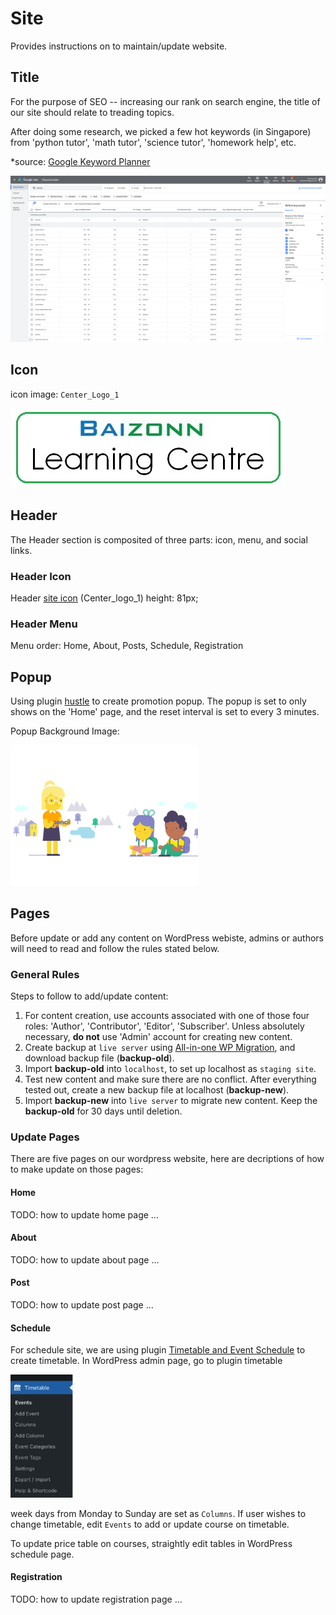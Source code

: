 # Site

Provides instructions on to maintain/update website.

## Title
For the purpose of SEO -- increasing our rank on search engine, the title of our site should relate to treading topics.

After doing some research, we picked a few hot keywords (in Singapore) from 'python tutor', 'math tutor', 'science tutor', 'homework help', etc. 

*source: [Google Keyword Planner](https://ads.google.com/intl/en_sg/home/tools/keyword-planner/)

![SEO keyword](./images/keyword.png)

## Icon
icon image: `Center_Logo_1`

![Center Logo 1](./images/Centre_Logo_1.jpg)

## Header
The Header section is composited of three parts: icon, menu, and social links. 

### Header Icon
Header [site icon](###icon) (Center_logo_1) height: 81px;

### Header Menu
Menu order: Home, About, Posts, Schedule, Registration 

## Popup
Using plugin [hustle](https://wordpress.org/plugins/wordpress-popup/) to create promotion popup. The popup is set to only shows on the 'Home' page, and the reset interval is set to every 3 minutes.

Popup Background Image:

<img src="./images/popup_bg.gif" width="300px" />

## Pages

Before update or add any content on WordPress webiste, admins or authors will need to read and follow the rules stated below.

### General Rules
Steps to follow to add/update content:
1. For content creation, use accounts associated with one of those four roles: 'Author', 'Contributor', 'Editor', 'Subscriber'. Unless absolutely necessary, **do not** use 'Admin' account for creating new content.
2. Create backup at `live server` using [All-in-one WP Migration](https://wordpress.org/plugins/all-in-one-wp-migration/), and download backup file (**backup-old**).
3. Import **backup-old** into `localhost`, to set up localhost as `staging site`.
4. Test new content and make sure there are no conflict. After everything tested out, create a new backup file at localhost (**backup-new**).
5. Import **backup-new** into `live server` to migrate new content. Keep the **backup-old** for 30 days until deletion.

### Update Pages
There are five pages on our wordpress website, here are decriptions of how to make update on those pages:

#### Home
TODO: how to update home page ...
#### About
TODO: how to update about page ...
#### Post
TODO: how to update post page ...
#### Schedule
For schedule site, we are using plugin [Timetable and Event Schedule](https://fr.wordpress.org/plugins/mp-timetable/) to create timetable. In WordPress admin page, go to plugin timetable

<img src="images/timetable.png" width="100px"/>

week days from Monday to Sunday are set as `Columns`. If user wishes to change timetable, edit `Events` to add or update course on timetable.

To update price table on courses, straightly edit tables in WordPress schedule page.

#### Registration
TODO: how to update registration page ...

